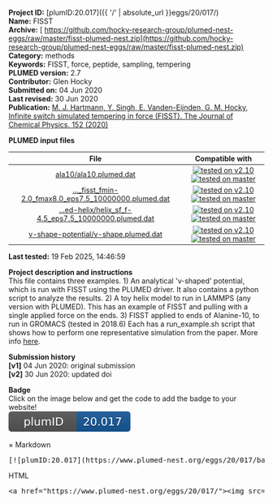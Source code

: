 **Project ID:** [plumID:20.017]({{ '/' | absolute_url }}eggs/20/017/)  
**Name:**  FISST  
**Archive:** [ https://github.com/hocky-research-group/plumed-nest-eggs/raw/master/fisst-plumed-nest.zip](https://github.com/hocky-research-group/plumed-nest-eggs/raw/master/fisst-plumed-nest.zip)  
**Category:**  methods  
**Keywords:**  FISST, force, peptide, sampling, tempering  
**PLUMED version:**  2.7  
**Contributor:**  Glen Hocky  
**Submitted on:** 04 Jun 2020  
**Last revised:** 30 Jun 2020  
**Publication:** [M. J. Hartmann, Y. Singh, E. Vanden-Eijnden, G. M. Hocky, Infinite switch simulated tempering in force (FISST). The Journal of Chemical Physics. 152 (2020)](http://dx.doi.org/10.1063/5.0009280)  
  
**PLUMED input files**  
  
| File     | Compatible with |  
|:--------:|:--------:|  
| [ala10/ala10.plumed.dat](./data/ala10/ala10.plumed.dat.md) |  [![tested on v2.10](https://img.shields.io/badge/v2.10-passing-green.svg)](data/ala10/ala10.plumed.dat.plumed.stderr) [![tested on master](https://img.shields.io/badge/master-passing-green.svg)](data/ala10/ala10.plumed.dat.plumed_master.stderr) |  
| [..._fisst_fmin-2.0_fmax8.0_eps7.5_10000000.plumed.dat](./data/beaded-helix/helix_fisst_fmin-2.0_fmax8.0_eps7.5_10000000.plumed.dat.md) |  [![tested on v2.10](https://img.shields.io/badge/v2.10-passing-green.svg)](data/beaded-helix/helix_fisst_fmin-2.0_fmax8.0_eps7.5_10000000.plumed.dat.plumed.stderr) [![tested on master](https://img.shields.io/badge/master-passing-green.svg)](data/beaded-helix/helix_fisst_fmin-2.0_fmax8.0_eps7.5_10000000.plumed.dat.plumed_master.stderr) |  
| [...ed-helix/helix_sf_f-4.5_eps7.5_10000000.plumed.dat](./data/beaded-helix/helix_sf_f-4.5_eps7.5_10000000.plumed.dat.md) |  [![tested on v2.10](https://img.shields.io/badge/v2.10-passing-green.svg)](data/beaded-helix/helix_sf_f-4.5_eps7.5_10000000.plumed.dat.plumed.stderr) [![tested on master](https://img.shields.io/badge/master-passing-green.svg)](data/beaded-helix/helix_sf_f-4.5_eps7.5_10000000.plumed.dat.plumed_master.stderr) |  
| [v-shape-potential/v-shape.plumed.dat](./data/v-shape-potential/v-shape.plumed.dat.md) |  [![tested on v2.10](https://img.shields.io/badge/v2.10-passing-green.svg)](data/v-shape-potential/v-shape.plumed.dat.plumed.stderr) [![tested on master](https://img.shields.io/badge/master-passing-green.svg)](data/v-shape-potential/v-shape.plumed.dat.plumed_master.stderr) |  
  
**Last tested:**  19 Feb 2025, 14:46:59
  
**Project description and instructions**  
This file contains three examples. 1) An analytical 'v-shaped' potential, which is run with FISST using the PLUMED driver. It also contains a python script to analyze the results. 2) A toy helix model to run in LAMMPS (any version with PLUMED). This has an example of FISST and pulling with a single applied force on the ends. 3) FISST applied to ends of Alanine-10, to run in GROMACS (tested in 2018.6)  Each has a run_example.sh script that shows how to perform one representative simulation from the paper. More info [here](https://arxiv.org/abs/1910.14064).

  
**Submission history**  
**[v1]** 04 Jun 2020: original submission  
**[v2]** 30 Jun 2020: updated doi  
  
**Badge**  
Click on the image below and get the code to add the badge to your website!  
<img src="./badge.svg" alt="plumeDnest:20.017" id="myBtn" class="badge">
<div id="myModal" class="modal">
  <div class="modal-content">
    <span class="close">&times;</span>
    Markdown<pre>[![plumID:20.017](https://www.plumed-nest.org/eggs/20/017/badge.svg)](https://www.plumed-nest.org/eggs/20/017/)</pre>
    HTML<pre>&lt;a href="https://www.plumed-nest.org/eggs/20/017/"&gt;&lt;img src="https://www.plumed-nest.org/eggs/20/017/badge.svg" alt="plumID:20.017"&gt;&lt;/a&gt;</pre>
  </div>
</div>
